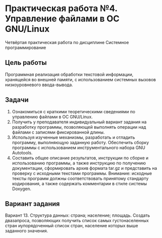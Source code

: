 # Практическая работа №4. Управление файлами в ОС GNU/Linux

Четвёртая практическая работа по дисциплине Системное программирование

## Цель работы

Программная реализация обработки текстовой информации, хранящейся во внешней памяти, с использованием системных вызовов низкоуровневого ввода-вывода.

## Задачи

1. Ознакомиться с краткими теоретическими сведениями по управлению файлами в ОС GNU/Linux.
2. Получить у преподавателя индивидуальный вариант задания на разработку программы, позволяющей выполнять операции над файлами с записями фиксированной длины.
3. Используя изученные механизмы, разработать и отладить программу, выполняющую заданную работу. Обеспечить сборку программы с использованием инструментального набора GNU Autotools.
4. Составить общее описание результатов, инструкции по сборке и использованию программы, а также инструкцию по получению документации, сформировать архив формата tar.gz и представить на проверку с исходными текстами программы. Внимание: исходные тексты программ должны соответствовать принятому стандарту кодирования, а также содержать комментарии в стиле системы Doxygen.

## Вариант задания

Вариант 13. Структура данных: страна; население; площадь. Создать двазапроса,   позволяющих   получить   список   самых   густонаселенных   стран   иупорядоченный список стран, население которых выше заданного значения.
